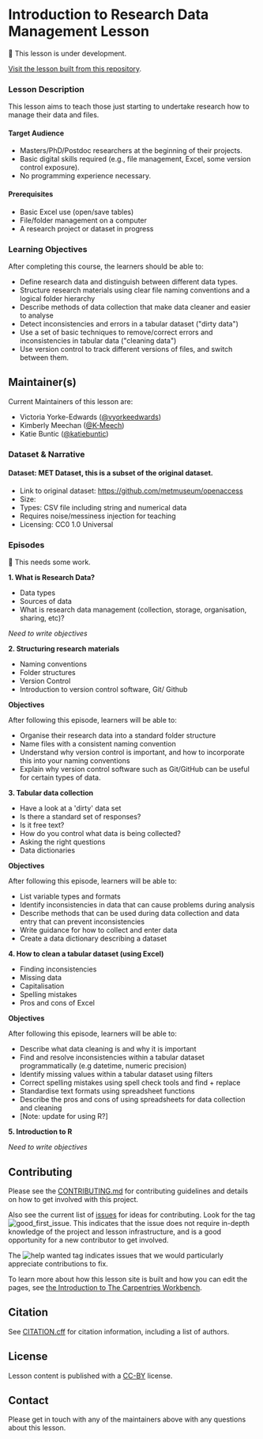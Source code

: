 # Introduction to Research Data Management Lesson

🚧 This lesson is under development.

[Visit the lesson built from this repository](https://katiebuntic.github.io/intro-to-research-data-management-carpentries/).

### Lesson Description

This lesson aims to teach those just starting to undertake research how to manage their data and files.

#### Target Audience

- Masters/PhD/Postdoc researchers at the beginning of their projects.
- Basic digital skills required (e.g., file management, Excel, some version control exposure).
- No programming experience necessary.

#### Prerequisites

- Basic Excel use (open/save tables)
- File/folder management on a computer
- A research project or dataset in progress

### Learning Objectives

After completing this course, the learners should be able to:

* Define research data and distinguish between different data types.
* Structure research materials using clear file naming conventions and a logical folder hierarchy
* Describe methods of data collection that make data cleaner and easier to analyse
* Detect inconsistencies and errors in a tabular dataset ("dirty data")
* Use a set of basic techniques to remove/correct errors and inconsistencies in tabular data ("cleaning data")
* Use version control to track different versions of files, and switch between them.

## Maintainer(s)
Current Maintainers of this lesson are:

- Victoria Yorke-Edwards ([@vyorkeedwards](https://github.com/vyorkeedwards))
- Kimberly Meechan ([@K-Meech](https://github.com/K-Meech))
- Katie Buntic ([@katiebuntic](https://github.com/katiebuntic))

### Dataset & Narrative

#### Dataset: MET Dataset, this is a subset of the original dataset.
* Link to original dataset: https://github.com/metmuseum/openaccess
* Size: 
* Types: CSV file including string and numerical data
* Requires noise/messiness injection for teaching
* Licensing: CC0 1.0 Universal

### Episodes

🚧 This needs some work.

**1. What is Research Data?**
   
  - Data types
  - Sources of data
  - What is research data management (collection, storage, organisation, sharing, etc)?

*Need to write objectives*
    
**2. Structuring research materials**
   
  - Naming conventions
  - Folder structures
  - Version Control
  - Introduction to version control software, Git/ Github

  **Objectives**
  
  After following this episode, learners will be able to:

  - Organise their research data into a standard folder structure
  - Name files with a consistent naming convention
  - Understand why version control is important, and how to incorporate this into your naming conventions
  - Explain why version control software such as Git/GitHub can be useful for certain types of data. 
  
**3. Tabular data collection**
   
  - Have a look at a 'dirty' data set
  - Is there a standard set of responses?
  - Is it free text?
  - How do you control what data is being collected?
  - Asking the right questions
  - Data dictionaries

  **Objectives**

  After following this episode, learners will be able to:

  - List variable types and formats
  - Identify inconsistencies in data that can cause problems during analysis
  - Describe methods that can be used during data collection and data entry that can prevent inconsistencies
  - Write guidance for how to collect and enter data
  - Create a data dictionary describing a dataset

**4. How to clean a tabular dataset (using Excel)**
   
  - Finding inconsistencies
  - Missing data
  - Capitalisation
  - Spelling mistakes
  - Pros and cons of Excel

  **Objectives**

  After following this episode, learners will be able to:
  
  - Describe what data cleaning is and why it is important
  - Find and resolve inconsistencies within a tabular dataset programmatically (e.g datetime, numeric precision)
  - Identify missing values within a tabular dataset using filters
  - Correct spelling mistakes using spell check tools and find + replace
  - Standardise text formats using spreadsheet functions
  - Describe the pros and cons of using spreadsheets for data collection and cleaning
  - [Note: update for using R?]

**5. Introduction to R**

*Need to write objectives*

## Contributing
Please see the [CONTRIBUTING.md](CONTRIBUTING.md) for contributing guidelines and details on how to get involved with this project.

Also see the current list of [issues](FIXME-LINK-TO-REPOSITORY-ISSUES)
for ideas for contributing. Look for the tag ![good_first_issue](https://img.shields.io/badge/-good%20first%20issue-gold.svg).
This indicates that the issue does not require in-depth knowledge of the project and lesson infrastructure, and is a good opportunity for a new contributor to get involved.

The ![help wanted](https://img.shields.io/badge/-help%20wanted-green.svg) tag indicates issues that we would particularly appreciate contributions to fix.

To learn more about how this lesson site is built and how you can edit the pages, see [the Introduction to The Carpentries Workbench][sandpaper-docs].

## Citation
See [CITATION.cff](CITATION.cff) for citation information, including a list of authors.

## License
Lesson content is published with a [CC-BY](LICENSE.md) license.


## Contact
Please get in touch with any of the maintainers above with any questions about this lesson.

[sandpaper-docs]: https://carpentries.github.io/sandpaper-docs/


